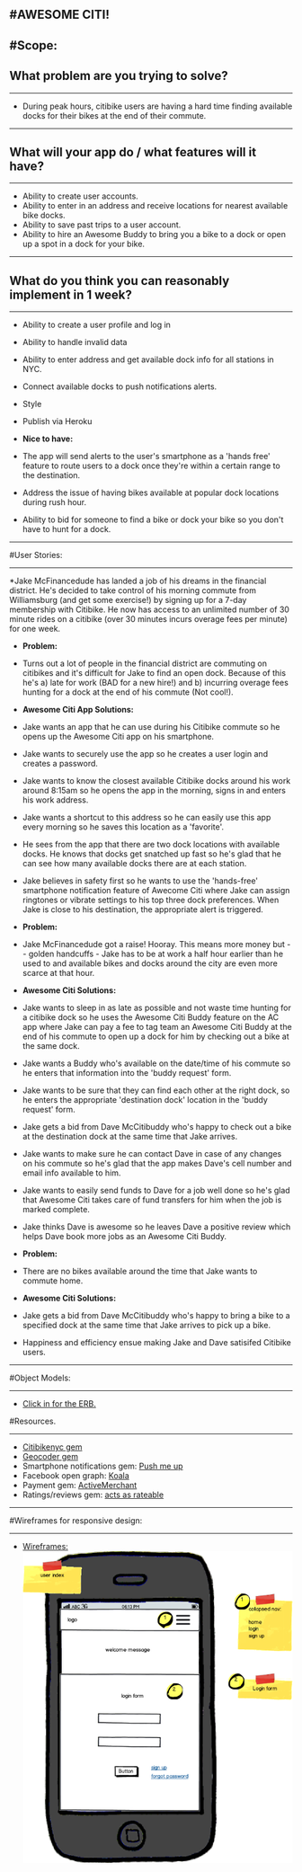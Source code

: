 #AWESOME CITI!
---

#Scope:
---
## What problem are you trying to solve?
---
* During peak hours, citibike users are having a hard time finding available docks for their bikes at the end of their commute.

---

## What will your app do / what features will it have?
---

* Ability to create user accounts. 
* Ability to enter in an address and receive locations for nearest available bike docks.
* Ability to save past trips to a user account.
* Ability to hire an Awesome Buddy to bring you a bike to a dock or open up a spot in a dock for your bike.

---

## What do you think you can reasonably implement in 1 week? 

---

* Ability to create a user profile and log in
* Ability to handle invalid data
* Ability to enter address and get available dock info for all stations in NYC.
* Connect available docks to push notifications alerts. 
* Style
* Publish via Heroku

* **Nice to have:**

* The app will send alerts to the user's smartphone as a 'hands free' feature to route users to a dock once they're within a certain range to the destination. 
* Address the issue of having bikes available at popular dock locations during rush hour.
* Ability to bid for someone to find a bike or dock your bike so you don't have to hunt for a dock. 

---

#User Stories:

---

*Jake McFinancedude has landed a job of his dreams in the financial district. He's decided to take control of his morning commute from Williamsburg  (and get some exercise!) by signing up for a 7-day membership with Citibike. He now has access to an unlimited number of 30 minute rides on a citibike (over 30 minutes incurs overage fees per minute) for one week. 

* **Problem:**
* Turns out a lot of people in the financial district are commuting on citibikes and it's difficult for Jake to find an open dock. Because of this he's a) late for work (BAD for a new hire!) and b) incurring overage fees hunting for a dock at the end of his commute (Not cool!). 

* **Awesome Citi App Solutions:**
* Jake wants an app that he can use during his Citibike commute so he opens up the Awesome Citi app on his smartphone. 
* Jake wants to securely use the app so he creates a user login and creates a password.
* Jake wants to know the closest available Citibike docks around his work around 8:15am so he opens the app in the morning, signs in and enters his work address. 
* Jake wants a shortcut to this address so he can easily use this app every morning so he saves this location as a 'favorite'.
* He sees from the app that there are two dock locations with available docks. He knows that docks get snatched up fast so he's glad that he can see how many available docks there are at each station. 
* Jake believes in safety first so he wants to use the 'hands-free' smartphone notification feature of Awecome Citi where Jake can assign ringtones or vibrate settings to his top three dock preferences. When Jake is close to his destination, the appropriate alert is triggered. 

* **Problem:**
* Jake McFinancedude got a raise! Hooray. This means more money but -- golden handcuffs - Jake has to be at work a half hour earlier than he used to and available bikes and docks around the city are even more scarce at that hour. 

* **Awesome Citi Solutions:**
* Jake wants to sleep in as late as possible and not waste time hunting for a citibike dock so he uses the Awesome Citi Buddy feature on the AC app where Jake can pay a fee to tag team an Awesome Citi Buddy at the end of his commute to open up a dock for him by checking out a bike at the same dock. 
* Jake wants a Buddy who's available on the date/time of his commute so he enters that information into the 'buddy request' form.
* Jake wants to be sure that they can find each other at the right dock, so he enters the appropriate 'destination dock' location in the 'buddy request' form.
* Jake gets a bid from Dave McCitibuddy who's happy to check out a bike at the destination dock at the same time that Jake arrives. 
* Jake wants to make sure he can contact Dave in case of any changes on his commute so he's glad that the app makes Dave's cell number and email info available to him.
* Jake wants to easily send funds to Dave for a job well done so he's glad that Awesome Citi takes care of fund transfers for him when the job is marked complete.
* Jake thinks Dave is awesome so he leaves Dave a positive review which helps Dave book more jobs as an Awesome Citi Buddy. 

* **Problem:**
* There are no bikes available around the time that Jake wants to commute home.

* **Awesome Citi Solutions:**
* Jake gets a bid from Dave McCitibuddy who's happy to bring a bike to a specified dock at the same time that Jake arrives to pick up a bike. 
* Happiness and efficiency ensue making Jake and Dave satisifed Citibike users. 

---
  
#Object Models: 

---

* [Click in for the ERB.](https://docs.google.com/presentation/d/1fWawtR2dZWApdl8ttt5qk8oeqO7-YBlI6xIHiGEUddE/edit?usp=sharing)

#Resources. 

---

* [Citibikenyc gem](https://github.com/edgar/citibikenyc)
* [Geocoder gem](http://rubygems.org/gems/geocoder)
* Smartphone notifications gem: [Push me up](http://rubygems.org/gems/pushmeup)
* Facebook open graph: [Koala](https://github.com/arsduo/koala)
* Payment gem: [ActiveMerchant](http://rubydoc.info/gems/activemerchant/1.40.0/frames)
* Ratings/reviews gem: [acts as rateable](https://github.com/azabaj/acts_as_rateable)

---

#Wireframes for responsive design: 

---

* [Wireframes:](https://www.dropbox.com/sh/vrtdd3vlk0kkfgl/PmnYt6yubq)   
 ![Wireframes:](app_index.png)

























